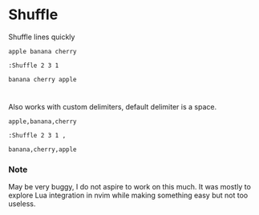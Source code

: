 # Shuffle

Shuffle lines quickly

```
apple banana cherry
```

`:Shuffle 2 3 1`

```
banana cherry apple
```

#

Also works with custom delimiters, default delimiter is a space.

```
apple,banana,cherry
```

`:Shuffle 2 3 1 ,`

```
banana,cherry,apple
```

### Note

May be very buggy, I do not aspire to work on this much.  It was mostly
to explore Lua integration in nvim while making something easy but not
too useless.

#

